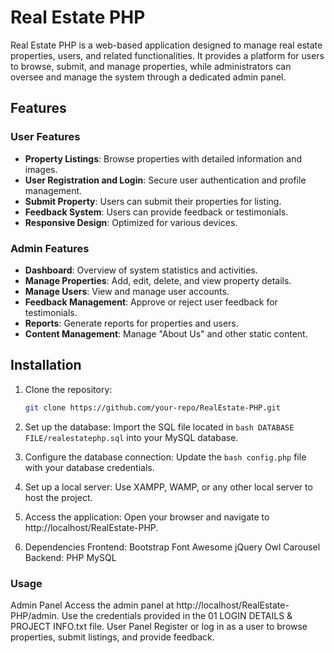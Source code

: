 # Real Estate PHP

Real Estate PHP is a web-based application designed to manage real estate properties, users, and related functionalities. It provides a platform for users to browse, submit, and manage properties, while administrators can oversee and manage the system through a dedicated admin panel.

## Features

### User Features
- **Property Listings**: Browse properties with detailed information and images.
- **User Registration and Login**: Secure user authentication and profile management.
- **Submit Property**: Users can submit their properties for listing.
- **Feedback System**: Users can provide feedback or testimonials.
- **Responsive Design**: Optimized for various devices.

### Admin Features
- **Dashboard**: Overview of system statistics and activities.
- **Manage Properties**: Add, edit, delete, and view property details.
- **Manage Users**: View and manage user accounts.
- **Feedback Management**: Approve or reject user feedback for testimonials.
- **Reports**: Generate reports for properties and users.
- **Content Management**: Manage "About Us" and other static content.


## Installation

1. Clone the repository:
   ```bash
   git clone https://github.com/your-repo/RealEstate-PHP.git

2. Set up the database:
Import the SQL file located in ```bash DATABASE FILE/realestatephp.sql``` into your MySQL database.

4. Configure the database connection:
Update the ```bash config.php``` file with your database credentials.

5. Set up a local server:
Use XAMPP, WAMP, or any other local server to host the project.

6. Access the application:
Open your browser and navigate to http://localhost/RealEstate-PHP.

7. Dependencies
Frontend:
Bootstrap
Font Awesome
jQuery
Owl Carousel
Backend:
PHP
MySQL

### Usage ###
Admin Panel
Access the admin panel at http://localhost/RealEstate-PHP/admin.
Use the credentials provided in the 01 LOGIN DETAILS & PROJECT INFO.txt file.
User Panel
Register or log in as a user to browse properties, submit listings, and provide feedback.
